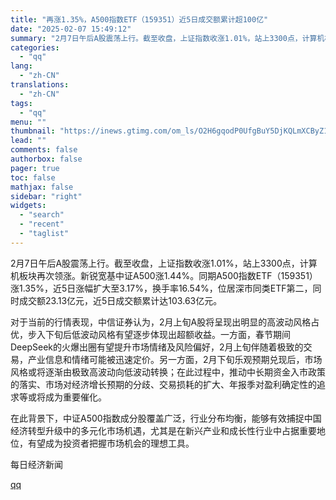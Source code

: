 ```yaml
---
title: "再涨1.35%，A500指数ETF（159351）近5日成交额累计超100亿"
date: "2025-02-07 15:49:12"
summary: "2月7日午后A股震荡上行。截至收盘，上证指数收涨1.01%，站上3300点，计算机板块再次领涨。新锐..."
categories:
  - "qq"
lang:
  - "zh-CN"
translations:
  - "zh-CN"
tags:
  - "qq"
menu: ""
thumbnail: "https://inews.gtimg.com/om_ls/O2H6gqodP0UfgBuY5DjKQLmXCByZ1HrMsYD-Rr-U-KDOAAA_640360/0"
lead: ""
comments: false
authorbox: false
pager: true
toc: false
mathjax: false
sidebar: "right"
widgets:
  - "search"
  - "recent"
  - "taglist"
---
```


2月7日午后A股震荡上行。截至收盘，上证指数收涨1.01%，站上3300点，计算机板块再次领涨。新锐宽基中证A500涨1.44%。同期A500指数ETF（159351）涨1.35%，近5日涨幅扩大至3.17%，换手率16.54%，位居深市同类ETF第二，同时成交额23.13亿元，近5日成交额累计达103.63亿元。

对于当前的行情表现，中信证券认为，2月上旬A股将呈现出明显的高波动风格占优，步入下旬后低波动风格有望逐步体现出超额收益。一方面，春节期间DeepSeek的火爆出圈有望提升市场情绪及风险偏好，2月上旬伴随着极致的交易，产业信息和情绪可能被迅速定价。另一方面，2月下旬乐观预期兑现后，市场风格或将逐渐由极致高波动向低波动转换；在此过程中，推动中长期资金入市政策的落实、市场对经济增长预期的分歧、交易损耗的扩大、年报季对盈利确定性的追求等或将成为重要催化。

在此背景下，中证A500指数成分股覆盖广泛，行业分布均衡，能够有效捕捉中国经济转型升级中的多元化市场机遇，尤其是在新兴产业和成长性行业中占据重要地位，有望成为投资者把握市场机会的理想工具。

  

每日经济新闻

[qq](https://new.qq.com/rain/a/20250207A05NX300)
